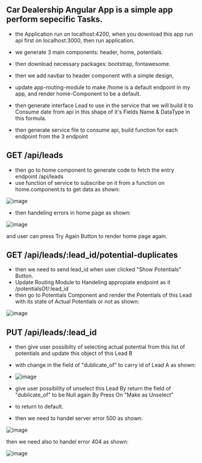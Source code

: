 ## Car Dealership Angular App is a simple app perform sepecific Tasks.

- the Application run on localhost:4200, when you download this app run api first on localhost:3000, then run application.

- we generate 3 main components: header, home, potentials.
- then download necessary packages: bootstrap, fontawesome.

- then we add navbar to header component with a simple design,
- update app-routing-module to make /home is a default endpoint in my app, and render home-Component to be a default.

- then generate interface Lead to use in the service that we will build it to Consume date from api in this shape of it's Fields Name & DataType in this formula.
- then generate service file to consume api, build function for each endpoint from the 3 endpoint

## GET /api/leads
- then go to home component to generate code to fetch the entry endpoint /api/leads
- use function of service to subscribe on it from a function on home.component.ts to get data as shown:

![image](https://github.com/OmarKhaled192/car_dealership_App/assets/94392724/dee41d9c-f53b-40ad-aba8-ce430c92b8b7)

- then handeling errors in home page as shown:

![image](https://github.com/OmarKhaled192/car_dealership_App/assets/94392724/d9d34fb0-f4b4-45ae-9e7a-6556aff46ce0)

and user can press Try Again Button to render home page again.

## GET /api/leads/:lead_id/potential-duplicates
- then we need to send lead_id when user clicked "Show Potentials" Button.
- Update Routing Module to Handeling appropiate endpoint as it /potentialsOf/:lead_id
- then go to Potentials Component and render the Potentials of this Lead with its state of Actual Potentials or not as shown:

![image](https://github.com/OmarKhaled192/car_dealership_App/assets/94392724/89c2361f-9c0c-43c3-b691-a6cfa2d47dfd)

## PUT /api/leads/:lead_id
- then give user possibilty of selecting actual potential from this list of potentials and update this object of this Lead B
- with change in the field of "dublicate_of" to carry id of Lead A as shown:

- ![image](https://github.com/OmarKhaled192/car_dealership_App/assets/94392724/7d2c62cf-c6b9-40ad-b14a-346ae3702887)

- give user possibility of unselect this Lead By return the field of "dublicate_of" to be Null again By Press On "Make as Unselect"
- to return to default.

- then we need to handel server error 500 as shown:

![image](https://github.com/OmarKhaled192/car_dealership_App/assets/94392724/d9d34fb0-f4b4-45ae-9e7a-6556aff46ce0)

then we need also to handel error 404 as shown:

![image](https://github.com/OmarKhaled192/car_dealership_App/assets/94392724/f4f083e9-cca4-4b3b-bb35-5d6a0fbbfb80)

